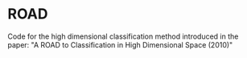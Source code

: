 # ROAD
Code for the high dimensional classification method introduced in the paper: "A ROAD to Classification in High Dimensional Space (2010)"
